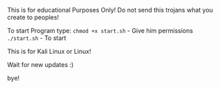This is for educational Purposes Only!
Do not send this trojans what you create to peoples!

To start Program type:
`chmod +x start.sh` - Give him permissions
`./start.sh` - To start

This is for Kali Linux or Linux!

Wait for new updates :)


bye!
